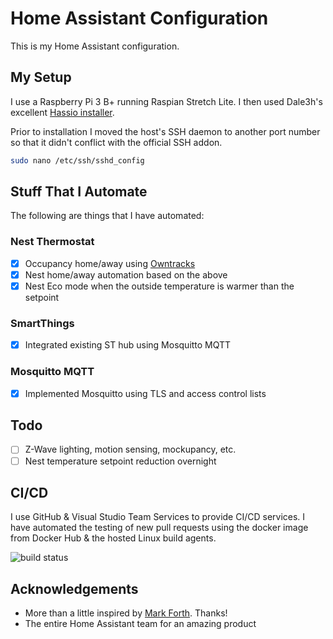 # Home Assistant Configuration

This is my Home Assistant configuration.

## My Setup
I use a Raspberry Pi 3 B+ running Raspian Stretch Lite.  I then used Dale3h's excellent [Hassio installer](https://github.com/dale3h/hassio-installer).

Prior to installation I moved the host's SSH daemon to another port number so that it didn't conflict with the official SSH addon.

```bash
sudo nano /etc/ssh/sshd_config
```

## Stuff That I Automate
The following are things that I have automated:

### Nest Thermostat
- [x] Occupancy home/away using [Owntracks](https://www.home-assistant.io/components/device_tracker.owntracks/)
- [x] Nest home/away automation based on the above
- [x] Nest Eco mode when the outside temperature is warmer than the setpoint

### SmartThings
- [x] Integrated existing ST hub using Mosquitto MQTT

### Mosquitto MQTT
- [x] Implemented Mosquitto using TLS and access control lists

## Todo

- [ ] Z-Wave lighting, motion sensing, mockupancy, etc.
- [ ] Nest temperature setpoint reduction overnight

## CI/CD
I use GitHub & Visual Studio Team Services to provide CI/CD services.  I have automated the testing of new pull requests using the docker image from Docker Hub & the hosted Linux build agents.

![build status](https://matthewwhite.visualstudio.com/_apis/public/build/definitions/c79b9ad4-fab7-4063-aba0-49d888e1eec2/2/badge)

## Acknowledgements

- More than a little inspired by [Mark Forth](https://github.com/mf-social). Thanks!
- The entire Home Assistant team for an amazing product